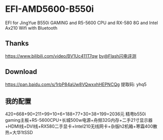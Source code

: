 # EFI-AMD5600-B550i
EFI for JingYue B550i GAMING and R5-5600 CPU and RX-580 8G and Intel Ax210 Wifi with Bluetooth

## Thanks
https://www.bilibili.com/video/BV1Uc411T7qw
[by@Flash闪电评测](https://space.bilibili.com/663218311)

## Download
https://pan.baidu.com/s/1rbP84aUw8VQwxxhHEPNCQg 提取码: yhq5

## 我的配置
420+668+90+211+99+10+6+188+77+30+38+199=2036元
精粤b550i gaming主板+R5-5600CPU+长城500w电源+舟频32G内存+二手21寸显示器+HDMI线+DVI线+RX580二手显卡+Intel210无线网卡+杂版h2机箱+寒霜400散热+大华1tSSD
